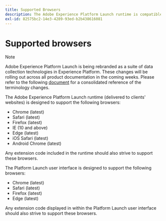 ```yaml
---
title: Supported Browsers
description: The Adobe Experience Platform Launch runtime is compatible with multiple browsers.
exl-id: 82575bc2-14e3-4289-93ed-b2b438616081
---
```

# Supported browsers

>[!NOTE]
>
>Adobe Experience Platform Launch is being rebranded as a suite of data collection technologies in Experience Platform. These changes will be rolling out across all product documentation in the coming weeks. Please refer to the following [document](../launch-term-updates.md) for a consolidated reference of the terminology changes.

The Adobe Experience Platform Launch runtime (delivered to clients' websites) is designed to support the following browsers:

- Chrome (latest)
- Safari (latest)
- Firefox (latest)
- IE (10 and above)
- Edge (latest)
- iOS Safari (latest)
- Android Chrome (latest)

Any extension code included in the runtime should also strive to support these browsers.

The Platform Launch user interface is designed to support the following browsers:

- Chrome (latest)
- Safari (latest)
- Firefox (latest)
- Edge (latest)

Any extension code displayed in within the Platform Launch user interface should also strive to support these browsers.
